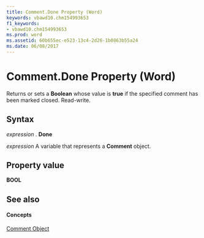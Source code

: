 ```yaml
---
title: Comment.Done Property (Word)
keywords: vbawd10.chm154993653
f1_keywords:
- vbawd10.chm154993653
ms.prod: word
ms.assetid: 60b655ec-e523-13c4-2d26-1b0863b55a24
ms.date: 06/08/2017
---
```



# Comment.Done Property (Word)

Returns or sets a **Boolean** whose value is **true** if the specified comment has been marked closed. Read-write.


## Syntax

 _expression_ . **Done**

 _expression_ A variable that represents a **Comment** object.


## Property value

 **BOOL**


## See also


#### Concepts


[Comment Object](comment-object-word.md)


